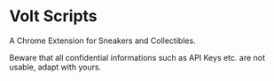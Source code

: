 # Volt Scripts

A Chrome Extension for Sneakers and Collectibles.

Beware that all confidential informations such as API Keys etc. are not usable, adapt with yours.
